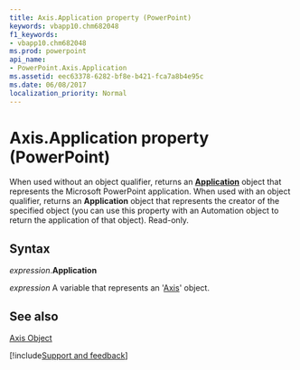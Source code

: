 ```yaml
---
title: Axis.Application property (PowerPoint)
keywords: vbapp10.chm682048
f1_keywords:
- vbapp10.chm682048
ms.prod: powerpoint
api_name:
- PowerPoint.Axis.Application
ms.assetid: eec63378-6282-bf8e-b421-fca7a8b4e95c
ms.date: 06/08/2017
localization_priority: Normal
---
```



# Axis.Application property (PowerPoint)

When used without an object qualifier, returns an  **[Application](PowerPoint.Application.md)** object that represents the Microsoft PowerPoint application. When used with an object qualifier, returns an **Application** object that represents the creator of the specified object (you can use this property with an Automation object to return the application of that object). Read-only.


## Syntax

_expression_.**Application**

_expression_ A variable that represents an '[Axis](PowerPoint.Axis.md)' object.


## See also


[Axis Object](PowerPoint.Axis.md)

[!include[Support and feedback](~/includes/feedback-boilerplate.md)]